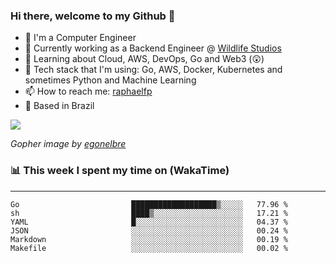 ### Hi there, welcome to my Github 👋

- 📖 I'm a Computer Engineer
- 🔭 Currently working as a Backend Engineer @ [Wildlife Studios](https://wildlifestudios.com/)
- 🌱 Learning about Cloud, AWS, DevOps, Go and Web3 (😲)
- 🚀 Tech stack that I'm using: Go, AWS, Docker, Kubernetes and sometimes Python and Machine Learning
- 📫 How to reach me: [raphaelfp](https://linkedin.com/in/raphaelfp)
- 🏡 Based in Brazil

![](https://github.com/raphaelfp/gophers/blob/master/.thumb/animation/morning-coffee-3x.gif)

*Gopher image by [egonelbre](https://github.com/egonelbre/)*

### 📊 This week I spent my time on (WakaTime)

---

<!--START_SECTION:waka-->

```text
Go                         ███████████████████▒░░░░░   77.96 %
sh                         ████▒░░░░░░░░░░░░░░░░░░░░   17.21 %
YAML                       █░░░░░░░░░░░░░░░░░░░░░░░░   04.37 %
JSON                       ░░░░░░░░░░░░░░░░░░░░░░░░░   00.24 %
Markdown                   ░░░░░░░░░░░░░░░░░░░░░░░░░   00.19 %
Makefile                   ░░░░░░░░░░░░░░░░░░░░░░░░░   00.02 %
```

<!--END_SECTION:waka-->
